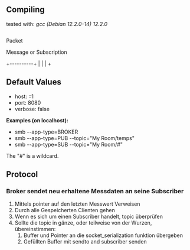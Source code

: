 ## Compiling

tested with: _gcc (Debian 12.2.0-14) 12.2.0_

```

```

Packet

Message or Subscription

+----------+
| 
|
|
+ 

## Default Values
- host: ::1
- port: 8080
- verbose: false

**Examples (on localhost):**
- smb --app-type=BROKER
- smb --app-type=PUB --topic="My Room/temps"
- smb --app-type=SUB --topic="My Room/#"

The "#" is a wildcard.

## Protocol

### Broker sendet neu erhaltene Messdaten an seine Subscriber
1. Mittels pointer auf den letzten Messwert Verweisen
2. Durch alle Gespeicherten Clienten gehen
3. Wenn es sich um einen Subscriber handelt, topic überprüfen
4. Sollte die topic in gänze, oder teilweise von der Wurzen, übereinstimmen:
   1. Buffer und Pointer an die socket_serialization funktion übergeben
   2. Gefüllten Buffer mit sendto and subscriber senden
